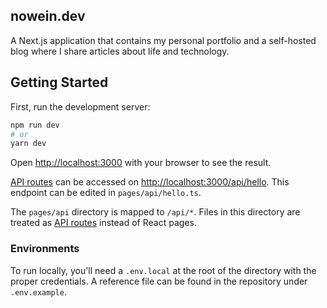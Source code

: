## nowein.dev

A Next.js application that contains my personal portfolio and a self-hosted blog where I share articles about life and technology.

## Getting Started

First, run the development server:

```bash
npm run dev
# or
yarn dev
```

Open [http://localhost:3000](http://localhost:3000) with your browser to see the result.

[API routes](https://nextjs.org/docs/api-routes/introduction) can be accessed on [http://localhost:3000/api/hello](http://localhost:3000/api/hello). This endpoint can be edited in `pages/api/hello.ts`.

The `pages/api` directory is mapped to `/api/*`. Files in this directory are treated as [API routes](https://nextjs.org/docs/api-routes/introduction) instead of React pages.

### Environments

To run locally, you'll need a `.env.local` at the root of the directory with the proper credentials. A reference file can be found in the repository under `.env.example`.
